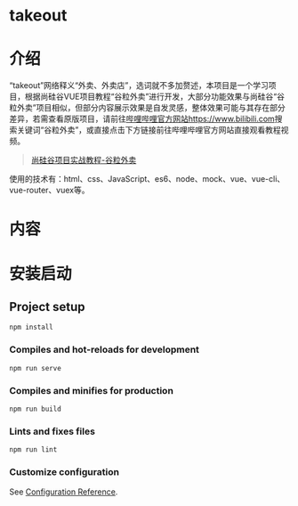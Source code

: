 # takeout

# 介绍

  “takeout”网络释义“外卖、外卖店”，选词就不多加赘述，本项目是一个学习项目，根据尚硅谷VUE项目教程“谷粒外卖”进行开发，大部分功能效果与尚硅谷“谷粒外卖”项目相似，但部分内容展示效果是自发灵感，整体效果可能与其存在部分差异，若需查看原版项目，请前往[哔哩哔哩官方网站](https://www.bilibili.com)<https://www.bilibili.com>搜索关键词“谷粒外卖”，或直接点击下方链接前往哔哩哔哩官方网站直接观看教程视频。   

  > [尚硅谷项目实战教程-谷粒外卖](https://b23.tv/J9uChTk "【尚硅谷Vue项目(vue实战谷粒外卖)-哔哩哔哩】")    

  使用的技术有：html、css、JavaScript、es6、node、mock、vue、vue-cli、vue-router、vuex等。

# 内容




# 安装启动

## Project setup
```
npm install
```

### Compiles and hot-reloads for development
```
npm run serve
```

### Compiles and minifies for production
```
npm run build
```

### Lints and fixes files
```
npm run lint
```

### Customize configuration
See [Configuration Reference](https://cli.vuejs.org/config/).
